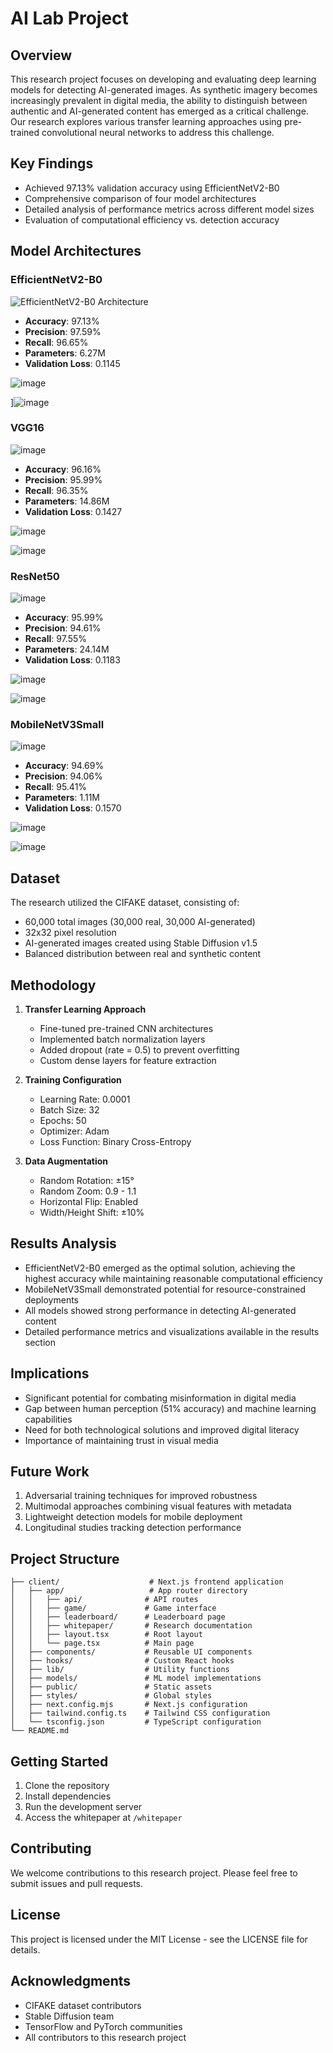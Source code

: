# AI Lab Project

## Overview
This research project focuses on developing and evaluating deep learning models for detecting AI-generated images. As synthetic imagery becomes increasingly prevalent in digital media, the ability to distinguish between authentic and AI-generated content has emerged as a critical challenge. Our research explores various transfer learning approaches using pre-trained convolutional neural networks to address this challenge.

## Key Findings
- Achieved 97.13% validation accuracy using EfficientNetV2-B0
- Comprehensive comparison of four model architectures
- Detailed analysis of performance metrics across different model sizes
- Evaluation of computational efficiency vs. detection accuracy

## Model Architectures

### EfficientNetV2-B0
![EfficientNetV2-B0 Architecture](https://github.com/user-attachments/assets/98d2e744-9caf-4708-9b82-c1d1c37bca6f)

- **Accuracy**: 97.13%
- **Precision**: 97.59%
- **Recall**: 96.65%
- **Parameters**: 6.27M
- **Validation Loss**: 0.1145

![image](https://github.com/user-attachments/assets/2e808e2d-65ab-46e3-be32-7c146e6621e4)

]![image](https://github.com/user-attachments/assets/a20aee38-3016-458c-83c2-9438bc562044)


### VGG16
![image](https://github.com/user-attachments/assets/d76ec9b6-9013-441b-b483-431cb4f94852)

- **Accuracy**: 96.16%
- **Precision**: 95.99%
- **Recall**: 96.35%
- **Parameters**: 14.86M
- **Validation Loss**: 0.1427

![image](https://github.com/user-attachments/assets/1623e7a1-4f46-4f6a-8df1-1cfed323afb9)

![image](https://github.com/user-attachments/assets/c2489048-abdd-443b-aaab-f97419b5cc07)


### ResNet50
![image](https://github.com/user-attachments/assets/fbf51569-af5b-49cd-8007-42776f2f0068)

- **Accuracy**: 95.99%
- **Precision**: 94.61%
- **Recall**: 97.55%
- **Parameters**: 24.14M
- **Validation Loss**: 0.1183

![image](https://github.com/user-attachments/assets/df8568d5-719e-4e6f-aaa4-2cb97751b8c7)

![image](https://github.com/user-attachments/assets/7e299e6c-e0b1-46a5-bcf2-49dc1ec32032)


### MobileNetV3Small
![image](https://github.com/user-attachments/assets/2146525a-8710-458f-8846-642cd1b246e4)
- **Accuracy**: 94.69%
- **Precision**: 94.06%
- **Recall**: 95.41%
- **Parameters**: 1.11M
- **Validation Loss**: 0.1570

![image](https://github.com/user-attachments/assets/48b0a22b-fb1d-4b34-9517-de946b7d5656)

![image](https://github.com/user-attachments/assets/d77810cb-e13a-48b2-ba1b-c4c16bff5544)

## Dataset
The research utilized the CIFAKE dataset, consisting of:
- 60,000 total images (30,000 real, 30,000 AI-generated)
- 32x32 pixel resolution
- AI-generated images created using Stable Diffusion v1.5
- Balanced distribution between real and synthetic content

## Methodology
1. **Transfer Learning Approach**
   - Fine-tuned pre-trained CNN architectures
   - Implemented batch normalization layers
   - Added dropout (rate = 0.5) to prevent overfitting
   - Custom dense layers for feature extraction

2. **Training Configuration**
   - Learning Rate: 0.0001
   - Batch Size: 32
   - Epochs: 50
   - Optimizer: Adam
   - Loss Function: Binary Cross-Entropy

3. **Data Augmentation**
   - Random Rotation: ±15°
   - Random Zoom: 0.9 - 1.1
   - Horizontal Flip: Enabled
   - Width/Height Shift: ±10%

## Results Analysis
- EfficientNetV2-B0 emerged as the optimal solution, achieving the highest accuracy while maintaining reasonable computational efficiency
- MobileNetV3Small demonstrated potential for resource-constrained deployments
- All models showed strong performance in detecting AI-generated content
- Detailed performance metrics and visualizations available in the results section

## Implications
- Significant potential for combating misinformation in digital media
- Gap between human perception (51% accuracy) and machine learning capabilities
- Need for both technological solutions and improved digital literacy
- Importance of maintaining trust in visual media

## Future Work
1. Adversarial training techniques for improved robustness
2. Multimodal approaches combining visual features with metadata
3. Lightweight detection models for mobile deployment
4. Longitudinal studies tracking detection performance

## Project Structure
```
├── client/                    # Next.js frontend application
│   ├── app/                   # App router directory
│   │   ├── api/              # API routes
│   │   ├── game/             # Game interface
│   │   ├── leaderboard/      # Leaderboard page
│   │   ├── whitepaper/       # Research documentation
│   │   ├── layout.tsx        # Root layout
│   │   └── page.tsx          # Main page
│   ├── components/           # Reusable UI components
│   ├── hooks/                # Custom React hooks
│   ├── lib/                  # Utility functions
│   ├── models/               # ML model implementations
│   ├── public/               # Static assets
│   ├── styles/               # Global styles
│   ├── next.config.mjs       # Next.js configuration
│   ├── tailwind.config.ts    # Tailwind CSS configuration
│   └── tsconfig.json         # TypeScript configuration
└── README.md
```

## Getting Started
1. Clone the repository
2. Install dependencies
3. Run the development server
4. Access the whitepaper at `/whitepaper`

## Contributing
We welcome contributions to this research project. Please feel free to submit issues and pull requests.

## License
This project is licensed under the MIT License - see the LICENSE file for details.

## Acknowledgments
- CIFAKE dataset contributors
- Stable Diffusion team
- TensorFlow and PyTorch communities
- All contributors to this research project
